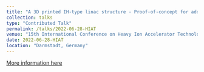 ```yaml
---
title: "A 3D printed IH-type linac structure - Proof-of-concept for additive manufacturing of linac rf cavities"
collection: talks
type: "Contributed Talk"
permalink: /talks/2022-06-28-HIAT
venue: "15th International Conference on Heavy Ion Accelerator Technology - HIAT2022"
date: 2022-06-28-HIAT
location: "Darmstadt, Germany"
---
```


[More information here](https://accelconf.web.cern.ch//hiat2022/)
